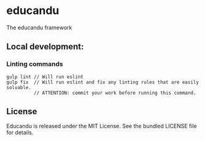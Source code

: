 # educandu

The educandu framework

## Local development:

### Linting commands

~~~
gulp lint // Will run eslint
gulp fix  // Will run eslint and fix any linting rules that are easily solvable.
          // ATTENTION: commit your work before running this command.
~~~

## License

Educandu is released under the MIT License. See the bundled LICENSE file for details.

